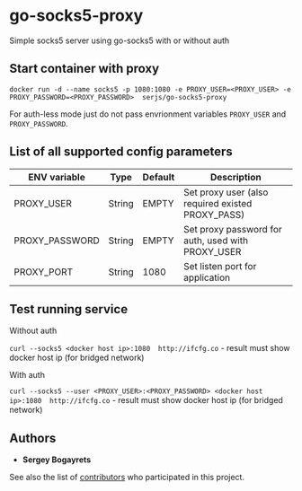 # go-socks5-proxy

Simple socks5 server using go-socks5 with or without auth

## Start container with proxy

```docker run -d --name socks5 -p 1080:1080 -e PROXY_USER=<PROXY_USER> -e PROXY_PASSWORD=<PROXY_PASSWORD>  serjs/go-socks5-proxy```

For auth-less mode just do not pass envrionment variables `PROXY_USER` and `PROXY_PASSWORD`.

## List of all supported config parameters

|ENV variable|Type|Default|Description|
|------------|----|-------|-----------|
|PROXY_USER|String|EMPTY|Set proxy user (also required existed PROXY_PASS)|
|PROXY_PASSWORD|String|EMPTY|Set proxy password for auth, used with PROXY_USER|
|PROXY_PORT|String|1080|Set listen port for application|

## Test running service

Without auth

```curl --socks5 <docker host ip>:1080  http://ifcfg.co``` - result must show docker host ip (for bridged network)

With auth

```curl --socks5 --user <PROXY_USER>:<PROXY_PASSWORD> <docker host ip>:1080  http://ifcfg.co``` - result must show docker host ip (for bridged network)

## Authors

* **Sergey Bogayrets**

See also the list of [contributors](https://github.com/serjs/socks5-server/graphs/contributors) who participated in this project.
